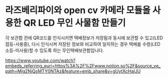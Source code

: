 # 라즈베리파이와 open cv 카메라 모듈을 사용한 QR LED 무인 사물함 만들기

각 보관함 칸에 QR코드를 인식시키면 택배정보가 저장됨과 동시에 보관할 수 있고(LED 점등-사용중), 다시 인식시켜 저장된 정보와 비교하여 일치하는 경우 택배를 수령(LED 소등-미사용)할 수 있도록 하는 무인택배보관함입니다.


https://www.youtube.com/watch?embeds_referring_euri=https%3A%2F%2Fwww.notion.so%2F&source_ve_path=Mjg2NjQsMTY0NTAz&feature=emb_share&v=gUytXcHaIJU
